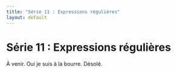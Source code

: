 ```yaml
---
title: "Série 11 : Expressions régulières"
layout: default
---
```


# Série 11 : Expressions régulières

À venir.
Oui je suis à la bourre.
Désolé.
